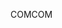 <span data-ttu-id="b2112-101">COM</span><span class="sxs-lookup"><span data-stu-id="b2112-101">COM</span></span>